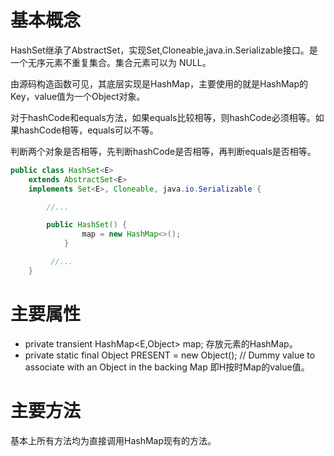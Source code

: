 # 基本概念
HashSet继承了AbstractSet，实现Set,Cloneable,java.in.Serializable接口。是一个无序元素不重复集合。集合元素可以为 NULL。

由源码构造函数可见，其底层实现是HashMap，主要使用的就是HashMap的Key，value值为一个Object对象。

对于hashCode和equals方法，如果equals比较相等，则hashCode必须相等。如果hashCode相等，equals可以不等。

判断两个对象是否相等，先判断hashCode是否相等，再判断equals是否相等。


```java
public class HashSet<E>
    extends AbstractSet<E>
    implements Set<E>, Cloneable, java.io.Serializable {

        //...

        public HashSet() {
                map = new HashMap<>();
            }

         //...
    }
```

# 主要属性
+ private transient HashMap<E,Object> map; 存放元素的HashMap。
+ private static final Object PRESENT = new Object(); // Dummy value to associate with an Object in the backing Map 即H按时Map的value值。


# 主要方法
基本上所有方法均为直接调用HashMap现有的方法。